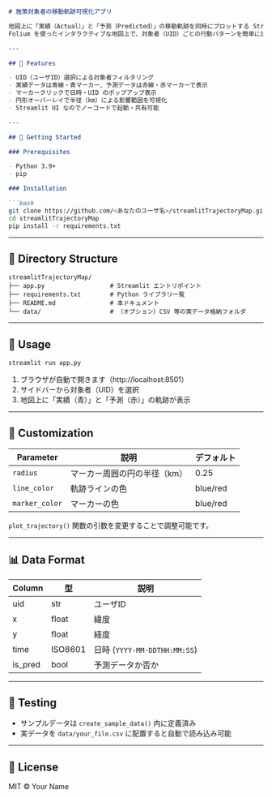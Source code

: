 ```markdown
# 施策対象者の移動軌跡可視化アプリ

地図上に「実績（Actual）」と「予測（Predicted）」の移動軌跡を同時にプロットする Streamlit アプリです。  
Folium を使ったインタラクティブな地図上で、対象者（UID）ごとの行動パターンを簡単に比較・分析できます。

---

## 📝 Features

- UID（ユーザID）選択による対象者フィルタリング  
- 実績データは青線・青マーカー、予測データは赤線・赤マーカーで表示  
- マーカークリックで日時・UID のポップアップ表示  
- 円形オーバーレイで半径（km）による影響範囲を可視化  
- Streamlit UI なのでノーコードで起動・共有可能  

---

## 🚀 Getting Started

### Prerequisites

- Python 3.9+  
- pip

### Installation

```bash
git clone https://github.com/<あなたのユーザ名>/streamlitTrajectoryMap.git
cd streamlitTrajectoryMap
pip install -r requirements.txt
```

---

## 📂 Directory Structure

```
streamlitTrajectoryMap/
├── app.py                  # Streamlit エントリポイント
├── requirements.txt        # Python ライブラリ一覧
├── README.md               # 本ドキュメント
└── data/                   # （オプション）CSV 等の実データ格納フォルダ
```

---

## 🎯 Usage

```bash
streamlit run app.py
```

1. ブラウザが自動で開きます（http://localhost:8501）  
2. サイドバーから対象者（UID）を選択  
3. 地図上に「実績（青）」と「予測（赤）」の軌跡が表示  

---

## 🔧 Customization

| Parameter     | 説明                           | デフォルト |
|---------------|--------------------------------|------------|
| `radius`      | マーカー周囲の円の半径（km）    | 0.25       |
| `line_color`  | 軌跡ラインの色                 | blue/red   |
| `marker_color`| マーカーの色                   | blue/red   |

`plot_trajectory()` 関数の引数を変更することで調整可能です。

---

## 📊 Data Format

| Column | 型      | 説明                              |
|--------|---------|-----------------------------------|
| uid    | str     | ユーザID                          |
| x      | float   | 緯度                              |
| y      | float   | 経度                              |
| time   | ISO8601 | 日時 (`YYYY-MM-DDTHH:MM:SS`)       |
| is_pred| bool    | 予測データか否か                  |

---

## 🧪 Testing

- サンプルデータは `create_sample_data()` 内に定義済み  
- 実データを `data/your_file.csv` に配置すると自動で読み込み可能

---

## 📄 License

MIT © Your Name
```